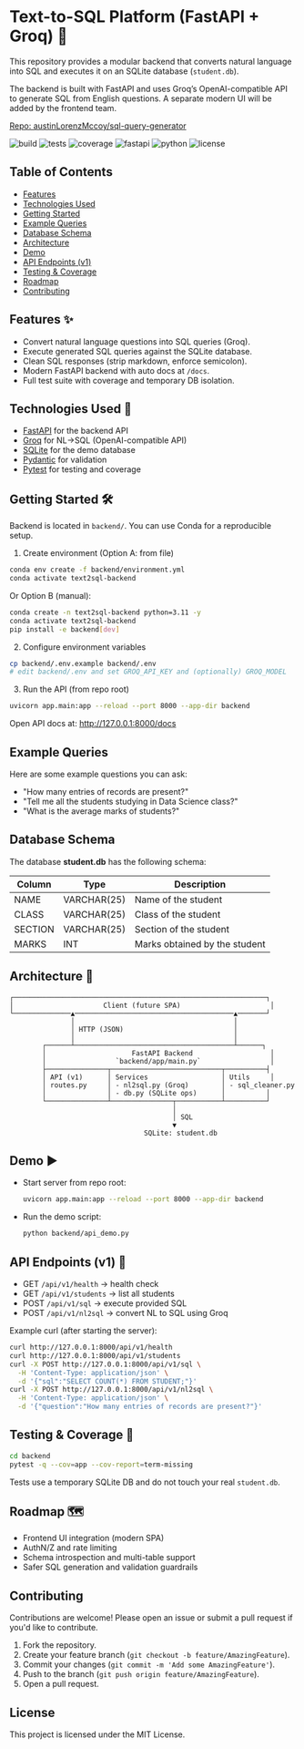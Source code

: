 # Text-to-SQL Platform (FastAPI + Groq) 🚀

This repository provides a modular backend that converts natural language into SQL and executes it on an SQLite database (`student.db`).

The backend is built with FastAPI and uses Groq’s OpenAI-compatible API to generate SQL from English questions. A separate modern UI will be added by the frontend team.

[Repo: austinLorenzMccoy/sql-query-generator](https://github.com/austinLorenzMccoy/sql-query-generator)

![build](https://img.shields.io/badge/build-passing-brightgreen)
![tests](https://img.shields.io/badge/tests-100%20pass-green)
![coverage](https://img.shields.io/badge/coverage-79%25-yellow)
![fastapi](https://img.shields.io/badge/FastAPI-0.116-009688?logo=fastapi)
![python](https://img.shields.io/badge/Python-3.11-blue?logo=python)
![license](https://img.shields.io/badge/license-MIT-blue)

## Table of Contents

- [Features](#features-)
- [Technologies Used](#technologies-used-)
- [Getting Started](#getting-started-)
- [Example Queries](#example-queries)
- [Database Schema](#database-schema-)
- [Architecture](#architecture-)
- [Demo](#demo-)
- [API Endpoints (v1)](#api-endpoints-v1-)
- [Testing & Coverage](#testing--coverage-)
- [Roadmap](#roadmap-)
- [Contributing](#contributing-)

## Features ✨

- Convert natural language questions into SQL queries (Groq).
- Execute generated SQL queries against the SQLite database.
- Clean SQL responses (strip markdown, enforce semicolon).
- Modern FastAPI backend with auto docs at `/docs`.
- Full test suite with coverage and temporary DB isolation.

## Technologies Used 🧰

- [FastAPI](https://fastapi.tiangolo.com/) for the backend API
- [Groq](https://groq.com/) for NL→SQL (OpenAI-compatible API)
- [SQLite](https://www.sqlite.org/) for the demo database
- [Pydantic](https://docs.pydantic.dev/) for validation
- [Pytest](https://docs.pytest.org/) for testing and coverage

## Getting Started 🛠️

Backend is located in `backend/`. You can use Conda for a reproducible setup.

1) Create environment (Option A: from file)
```bash
conda env create -f backend/environment.yml
conda activate text2sql-backend
```

Or Option B (manual):
```bash
conda create -n text2sql-backend python=3.11 -y
conda activate text2sql-backend
pip install -e backend[dev]
```

2) Configure environment variables
```bash
cp backend/.env.example backend/.env
# edit backend/.env and set GROQ_API_KEY and (optionally) GROQ_MODEL
```

3) Run the API (from repo root)
```bash
uvicorn app.main:app --reload --port 8000 --app-dir backend
```

Open API docs at: http://127.0.0.1:8000/docs

## Example Queries

Here are some example questions you can ask:

- "How many entries of records are present?"
- "Tell me all the students studying in Data Science class?"
- "What is the average marks of students?"

## Database Schema

The database **student.db** has the following schema:

| Column  | Type    | Description                          |
|---------|---------|--------------------------------------|
| NAME    | VARCHAR(25) | Name of the student                  |
| CLASS   | VARCHAR(25) | Class of the student                 |
| SECTION | VARCHAR(25) | Section of the student               |
| MARKS   | INT     | Marks obtained by the student        |

## Architecture 🧩

```
┌──────────────────────────────────────────────────────────────┐
│                      Client (future SPA)                      │
└──────────────▲───────────────────────────────────────▲───────┘
               │                                       │
               │ HTTP (JSON)                           │
               │                                       │
        ┌──────┴───────────────────────────────────────┴──────┐
        │                     FastAPI Backend                   │
        │                 `backend/app/main.py`                 │
        ├───────────────┬───────────────────────────┬──────────┤
        │ API (v1)      │ Services                  │ Utils     │
        │ routes.py     │ - nl2sql.py (Groq)        │ - sql_cleaner.py
        │               │ - db.py (SQLite ops)      │          │
        └───────────────┴───────────────┬───────────┴──────────┘
                                        │
                                        │ SQL
                                        ▼
                                 SQLite: student.db
```

## Demo ▶️

- Start server from repo root:
  ```bash
  uvicorn app.main:app --reload --port 8000 --app-dir backend
  ```
- Run the demo script:
  ```bash
  python backend/api_demo.py
  ```

## API Endpoints (v1) 📡

- GET `/api/v1/health` → health check
- GET `/api/v1/students` → list all students
- POST `/api/v1/sql` → execute provided SQL
- POST `/api/v1/nl2sql` → convert NL to SQL using Groq

Example curl (after starting the server):
```bash
curl http://127.0.0.1:8000/api/v1/health
curl http://127.0.0.1:8000/api/v1/students
curl -X POST http://127.0.0.1:8000/api/v1/sql \
  -H 'Content-Type: application/json' \
  -d '{"sql":"SELECT COUNT(*) FROM STUDENT;"}'
curl -X POST http://127.0.0.1:8000/api/v1/nl2sql \
  -H 'Content-Type: application/json' \
  -d '{"question":"How many entries of records are present?"}'
```

## Testing & Coverage 🧪

```bash
cd backend
pytest -q --cov=app --cov-report=term-missing
```

Tests use a temporary SQLite DB and do not touch your real `student.db`.

## Roadmap 🗺️

- Frontend UI integration (modern SPA)
- AuthN/Z and rate limiting
- Schema introspection and multi-table support
- Safer SQL generation and validation guardrails

## Contributing

Contributions are welcome! Please open an issue or submit a pull request if you'd like to contribute.

1. Fork the repository.
2. Create your feature branch (`git checkout -b feature/AmazingFeature`).
3. Commit your changes (`git commit -m 'Add some AmazingFeature'`).
4. Push to the branch (`git push origin feature/AmazingFeature`).
5. Open a pull request.

## License

This project is licensed under the MIT License.
